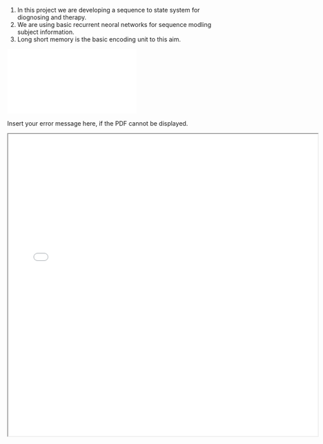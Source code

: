 1. In this project we are developing a sequence to state system for diognosing and therapy. 
2. We are using basic recurrent neoral networks for sequence modling subject information.
3. Long short memory is the basic encoding unit to this aim.

![alt text](seq2subj/fig/lstm.pdf)


  <object width="400" height="500" type="application/pdf" data="https://github.com/javiddadashkarimi/seq2subj/blob/master/fig/lstm.pdf" id="pdf_content">
    <p>Insert your error message here, if the PDF cannot be displayed.</p>
  </object>
<iframe src="fig/lstm.pdf" style="width:718px; height:700px;" framebopdfrder="0"></iframe>
